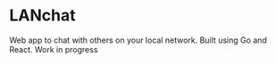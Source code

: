 # LANchat
Web app to chat with others on your local network. Built using Go and React. Work in progress
